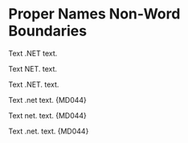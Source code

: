 # Proper Names Non-Word Boundaries

Text .NET text.

Text NET. text.

Text .NET. text.

Text .net text. {MD044}

Text net. text. {MD044}

Text .net. text. {MD044}
